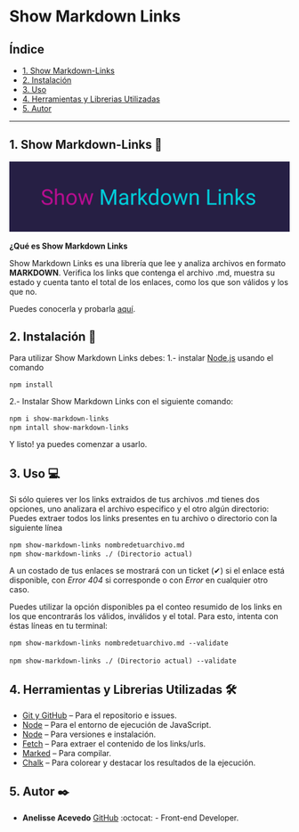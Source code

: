 # Show Markdown Links

## Índice

* [1. Show Markdown-Links](#1-show-markdown-links)
* [2. Instalación](#2-instalación)
* [3. Uso](#3-uso)
* [4. Herramientas y Librerias Utilizadas](#4-herramientas-y-librerias-utilizadas)
* [5. Autor](#5-autor)

***

## 1. Show Markdown-Links 🔗

![show-markdown-links](img/show-md.png)


**¿Qué es Show Markdown Links**

Show Markdown Links es una librería que lee y analiza archivos en formato **MARKDOWN**. Verifica los links que contenga el archivo .md, muestra su estado y cuenta tanto el total de los enlaces, como los que son válidos y los que no.

Puedes conocerla y probarla [aquí](https://www.npmjs.com/package/show-markdown-links).

## 2. Instalación 🚀

Para utilizar Show Markdown Links debes:
 1.- instalar [Node.js](https://nodejs.org/) usando el comando
```
npm install
```
2.- Instalar Show Markdown Links con el siguiente comando:
```
npm i show-markdown-links
npm intall show-markdown-links
```
Y listo! ya puedes comenzar a usarlo.

## 3. Uso 💻

Si sólo quieres ver los links extraidos de tus archivos .md tienes dos opciones, uno analizara el archivo especifico y el otro algún directorio:
Puedes extraer todos los links presentes en tu archivo o directorio con la siguiente línea

```
npm show-markdown-links nombredetuarchivo.md
npm show-markdown-links ./ (Directorio actual)
```
A un costado de tus enlaces se mostrará con un ticket (✔) si el enlace está disponible, con *Error 404* si corresponde o con *Error* en cualquier otro caso.


Puedes utilizar la opción disponibles pa el conteo resumido de los links en los que encontrarás los válidos, inválidos y el total.
Para esto, intenta con éstas líneas en tu terminal:

```
npm show-markdown-links nombredetuarchivo.md --validate

npm show-markdown-links ./ (Directorio actual) --validate

```


## 4. Herramientas y Librerias Utilizadas 🛠️

* [Git y GitHub](https://github.com/aneacevedo/SCL014-md-links) – Para el repositorio e issues.
* [Node](https://nodejs.org/es) – Para el entorno de ejecución de JavaScript.
* [Node](https://www.npmjs.com/) – Para versiones e instalación.
* [Fetch](https://www.npmjs.com/package/fetch) – Para extraer el contenido de los links/urls.
* [Marked](https://www.npmjs.com/package/marked) – Para compilar.
* [Chalk](https://www.npmjs.com/package/chalk) – Para colorear y destacar los resultados de la ejecución.

## 5. Autor ✒️

* **Anelisse Acevedo** [GitHub](https://github.com/aneacevedo) :octocat: - Front-end Developer.